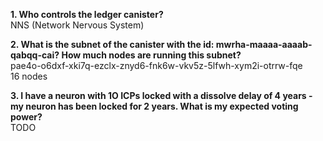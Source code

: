 **1. Who controls the ledger canister?**  
NNS (Network Nervous System)

**2. What is the subnet of the canister with the id: mwrha-maaaa-aaaab-qabqq-cai? How much nodes are running this subnet?**  
pae4o-o6dxf-xki7q-ezclx-znyd6-fnk6w-vkv5z-5lfwh-xym2i-otrrw-fqe  
16 nodes

**3. I have a neuron with 1O ICPs locked with a dissolve delay of 4 years - my neuron has been locked for 2 years. What is my expected voting power?**  
TODO
